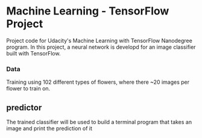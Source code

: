 # Machine Learning - TensorFlow Project

Project code for Udacity's Machine Learning with TensorFlow Nanodegree program. In this project, a neural network is developd for an image classifier built with TensorFlow.

### Data
Training using 102 different types of flowers, where there ~20 images per flower to train on.  

## predictor
The trained classifier will be used to build a terminal program that takes an image and print the prediction of it
